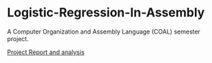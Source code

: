# Logistic-Regression-In-Assembly
A Computer Organization and Assembly Language (COAL) semester project.

[Project Report and analysis](https://docs.google.com/document/d/1AhBpUuukwYAsZo8MGTk6gs7IUA8MI7xEmVREzD90WeE/edit?usp=sharing)
